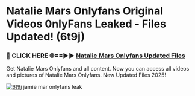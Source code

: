 # Natalie Mars Onlyfans Original Videos 0nlyFans Leaked - Files Updated! (6t9j)

<h3>🔴 CLICK HERE 🌐==►► <a href="https://tinyurl.com/2jnfzry5" rel="nofollow">Natalie Mars Onlyfans Updated Files</a></h3>

Get Natalie Mars Onlyfans and all content. Now you can access all videos and pictures of Natalie Mars Onlyfans. New Updated Files 2025!

[![6t9j](https://i.imgur.com/GyGTBgg.gif)](https://tinyurl.com/2jnfzry5)
jamie mar onlyfans leak